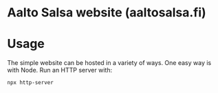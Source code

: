 # Aalto Salsa website (aaltosalsa.fi)

# Usage

The simple website can be hosted in a variety of ways. One easy way is with
Node. Run an HTTP server with:

```bash
npx http-server
```
